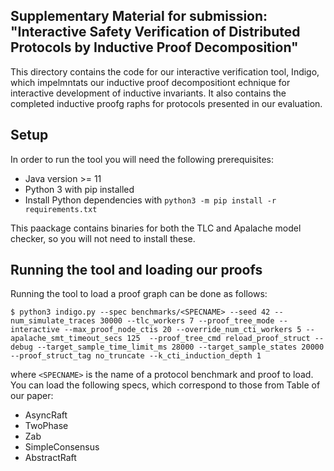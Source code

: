 ## Supplementary Material for submission: "Interactive Safety Verification of Distributed Protocols by Inductive Proof Decomposition"

This directory contains the code for our interactive verification tool, Indigo, which impelmntats our inductive proof decompositiont echnique for interactive development of inductive invariants. It also contains the completed inductive proofg raphs for protocols presented in our evaluation. 

## Setup
In order to run the tool you will need the following prerequisites:

- Java version >= 11
- Python 3 with pip installed
- Install Python dependencies with `python3 -m pip install -r requirements.txt`

This paackage contains binaries for both the TLC and Apalache model checker, so you will not need to install these. 

## Running the tool and loading our proofs

Running the tool to load a proof graph can be done as follows:

```
$ python3 indigo.py --spec benchmarks/<SPECNAME> --seed 42 --num_simulate_traces 30000 --tlc_workers 7 --proof_tree_mode --interactive --max_proof_node_ctis 20 --override_num_cti_workers 5 --apalache_smt_timeout_secs 125  --proof_tree_cmd reload_proof_struct --debug --target_sample_time_limit_ms 28000 --target_sample_states 20000 --proof_struct_tag no_truncate --k_cti_induction_depth 1
```
where `<SPECNAME>` is the name of a protocol benchmark and proof to load. You can load the following specs, which correspond to those from Table of our paper:
- AsyncRaft
- TwoPhase
- Zab
- SimpleConsensus
- AbstractRaft
